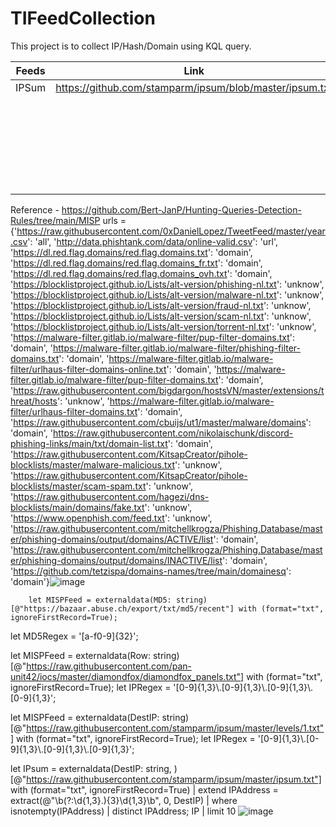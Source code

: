 # TIFeedCollection

This project is to collect IP/Hash/Domain using KQL query. 

| Feeds             | Link           | Status |          
| ------------- | ------------- |    ------------- | 
| IPSum         | https://github.com/stamparm/ipsum/blob/master/ipsum.txt    | Done |
|          |     | Done |
|          |     | Done |
|          |     | Done |
|          |     | Done |
|          |     | Done |
|          |     | Done |








Reference - https://github.com/Bert-JanP/Hunting-Queries-Detection-Rules/tree/main/MISP
urls =  {'https://raw.githubusercontent.com/0xDanielLopez/TweetFeed/master/year.csv': 'all',
        'http://data.phishtank.com/data/online-valid.csv': 'url',
        'https://dl.red.flag.domains/red.flag.domains.txt': 'domain',
        'https://dl.red.flag.domains/red.flag.domains_fr.txt': 'domain',
        'https://dl.red.flag.domains/red.flag.domains_ovh.txt': 'domain',
        'https://blocklistproject.github.io/Lists/alt-version/phishing-nl.txt': 'unknow',
        'https://blocklistproject.github.io/Lists/alt-version/malware-nl.txt': 'unknow',
        'https://blocklistproject.github.io/Lists/alt-version/fraud-nl.txt': 'unknow',
        'https://blocklistproject.github.io/Lists/alt-version/scam-nl.txt': 'unknow',
        'https://blocklistproject.github.io/Lists/alt-version/torrent-nl.txt': 'unknow',
        'https://malware-filter.gitlab.io/malware-filter/pup-filter-domains.txt': 'domain',
        'https://malware-filter.gitlab.io/malware-filter/phishing-filter-domains.txt': 'domain',
        'https://malware-filter.gitlab.io/malware-filter/urlhaus-filter-domains-online.txt': 'domain',
        'https://malware-filter.gitlab.io/malware-filter/pup-filter-domains.txt': 'domain',
        'https://raw.githubusercontent.com/bigdargon/hostsVN/master/extensions/threat/hosts': 'unknow',
        'https://malware-filter.gitlab.io/malware-filter/urlhaus-filter-domains.txt': 'domain',
        'https://raw.githubusercontent.com/cbuijs/ut1/master/malware/domains': 'domain',
        'https://raw.githubusercontent.com/nikolaischunk/discord-phishing-links/main/txt/domain-list.txt': 'domain',
        'https://raw.githubusercontent.com/KitsapCreator/pihole-blocklists/master/malware-malicious.txt': 'unknow',
        'https://raw.githubusercontent.com/KitsapCreator/pihole-blocklists/master/scam-spam.txt': 'unknow',
        'https://raw.githubusercontent.com/hagezi/dns-blocklists/main/domains/fake.txt': 'unknow',
        'https://www.openphish.com/feed.txt': 'unknow',
        'https://raw.githubusercontent.com/mitchellkrogza/Phishing.Database/master/phishing-domains/output/domains/ACTIVE/list': 'domain',
        'https://raw.githubusercontent.com/mitchellkrogza/Phishing.Database/master/phishing-domains/output/domains/INACTIVE/list': 'domain',
        'https://github.com/tetzispa/domains-names/tree/main/domainesq': 'domain'}![image](https://github.com/deepakray184/TIFeedCollection/assets/22987796/de3461a2-d6c6-4a40-aa10-510a6327da43)

        let MISPFeed = externaldata(MD5: string)[@"https://bazaar.abuse.ch/export/txt/md5/recent"] with (format="txt", ignoreFirstRecord=True);
let MD5Regex = '[a-f0-9]{32}';

let MISPFeed = externaldata(Row: string)[@"https://raw.githubusercontent.com/pan-unit42/iocs/master/diamondfox/diamondfox_panels.txt"] with (format="txt", ignoreFirstRecord=True);
let IPRegex = '[0-9]{1,3}\\.[0-9]{1,3}\\.[0-9]{1,3}\\.[0-9]{1,3}';


let MISPFeed = externaldata(DestIP: string)[@"https://raw.githubusercontent.com/stamparm/ipsum/master/levels/1.txt"] with (format="txt", ignoreFirstRecord=True);
let IPRegex = '[0-9]{1,3}\\.[0-9]{1,3}\\.[0-9]{1,3}\\.[0-9]{1,3}';

let IPsum = externaldata(DestIP: string, )[@"https://raw.githubusercontent.com/stamparm/ipsum/master/ipsum.txt"] with (format="txt", ignoreFirstRecord=True)
| extend IPAddress = extract(@"\b(?:\d{1,3}\.){3}\d{1,3}\b", 0, DestIP)
| where isnotempty(IPAddress)
| distinct IPAddress;
IP
| limit 10 ![image](https://github.com/deepakray184/TIFeedCollection/assets/22987796/37cb55a3-d229-4e32-97a2-9d7cc41b5f94)

